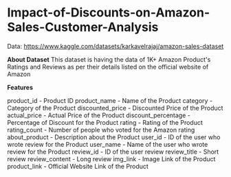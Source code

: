 # Impact-of-Discounts-on-Amazon-Sales-Customer-Analysis
Data: https://www.kaggle.com/datasets/karkavelrajaj/amazon-sales-dataset

**About Dataset**
This dataset is having the data of 1K+ Amazon Product's Ratings and Reviews as per their details listed on the official website of Amazon


**Features**

product_id - Product ID
product_name - Name of the Product
category - Category of the Product
discounted_price - Discounted Price of the Product
actual_price - Actual Price of the Product
discount_percentage - Percentage of Discount for the Product
rating - Rating of the Product
rating_count - Number of people who voted for the Amazon rating
about_product - Description about the Product
user_id - ID of the user who wrote review for the Product
user_name - Name of the user who wrote review for the Product
review_id - ID of the user review
review_title - Short review
review_content - Long review
img_link - Image Link of the Product
product_link - Official Website Link of the Product
